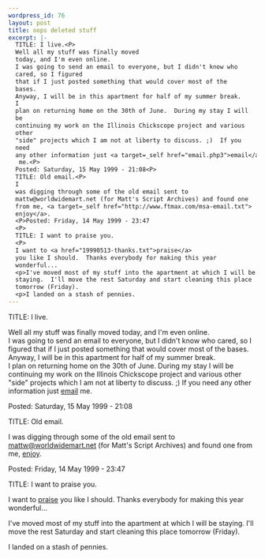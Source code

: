 ```yaml
--- 
wordpress_id: 76
layout: post
title: oops deleted stuff
excerpt: |-
  TITLE: I live.<P>
  Well all my stuff was finally moved 
  today, and I'm even online.  
  I was going to send an email to everyone, but I didn't know who 
  cared, so I figured 
  that if I just posted something that would cover most of the 
  bases.  
  Anyway, I will be in this apartment for half of my summer break.  
  I 
  plan on returning home on the 30th of June.  During my stay I will 
  be 
  continuing my work on the Illinois Chickscope project and various 
  other 
  "side" projects which I am not at liberty to discuss. ;)  If you 
  need 
  any other information just <a target=_self href="email.php3">email</a>
   me.<P>
  Posted: Saturday, 15 May 1999 - 21:08<P>
  TITLE: Old email.<P>
  I 
  was digging through some of the old email sent to 
  mattw@worldwidemart.net (for Matt's Script Archives) and found one 
  from me, <a target=_self href="http://www.ftmax.com/msa-email.txt">
  enjoy</a>.
  <P>Posted: Friday, 14 May 1999 - 23:47
  <P>
  TITLE: I want to praise you.
  <P>
  I want to <a href="19990513-thanks.txt">praise</a> 
  you like I should.  Thanks everybody for making this year 
  wonderful...
  <p>I've moved most of my stuff into the apartment at which I will be 
  staying.  I'll move the rest Saturday and start cleaning this place 
  tomorrow (Friday).
  <p>I landed on a stash of pennies.
---
```

TITLE: I live.<P>
Well all my stuff was finally moved 
today, and I'm even online.  
I was going to send an email to everyone, but I didn't know who 
cared, so I figured 
that if I just posted something that would cover most of the 
bases.  
Anyway, I will be in this apartment for half of my summer break.  
I 
plan on returning home on the 30th of June.  During my stay I will 
be 
continuing my work on the Illinois Chickscope project and various 
other 
"side" projects which I am not at liberty to discuss. ;)  If you 
need 
any other information just <a target=_self href="email.php3">email</a>
 me.<P>
Posted: Saturday, 15 May 1999 - 21:08<P>
TITLE: Old email.<P>
I 
was digging through some of the old email sent to 
mattw@worldwidemart.net (for Matt's Script Archives) and found one 
from me, <a target=_self href="http://www.ftmax.com/msa-email.txt">
enjoy</a>.
<P>Posted: Friday, 14 May 1999 - 23:47
<P>
TITLE: I want to praise you.
<P>
I want to <a href="19990513-thanks.txt">praise</a> 
you like I should.  Thanks everybody for making this year 
wonderful...
<p>I've moved most of my stuff into the apartment at which I will be 
staying.  I'll move the rest Saturday and start cleaning this place 
tomorrow (Friday).
<p>I landed on a stash of pennies.
